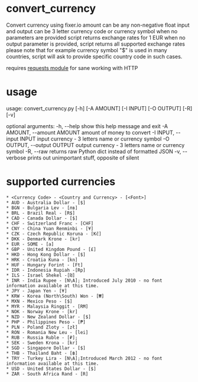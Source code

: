 # convert_currency
Convert currency using fixer.io amount can be any non-negative float input and
output can be 3 letter currency code or currency symbol when no parameters are
provided script returns exchange rates for 1 EUR when no output parameter is
provided, script returns all supported exchange rates please note that for
example currency symbol "$" is used in many countries, script will ask to
provide specific country code in such cases.

requires [requests module](http://docs.python-requests.org/en/master/) for sane working with HTTP

# usage
usage: convert_currency.py [-h] [-A AMOUNT] [-I INPUT] [-O OUTPUT] [-R] [-v]

optional arguments:
  -h, --help            show this help message and exit
  -A AMOUNT, --amount AMOUNT
                        amount of money to convert
  -I INPUT, --input INPUT
                        input currency - 3 letters name or currency symbol
  -O OUTPUT, --output OUTPUT
                        output currency - 3 letters name or currency symbol
  -R, --raw             returns raw Python dict instead of formatted JSON
  -v, --verbose         prints out unimportant stuff, opposite of silent


# supported currencies
	* <Currency Code> - <Country and Currency> - [<Font>]
	* AUD - Australia Dollar - [$]
	* BGN - Bulgaria Lev - [лв]
	* BRL - Brazil Real - [R$]
	* CAD - Canada Dollar - [$]
	* CHF - Switzerland Franc - [CHF]
	* CNY - China Yuan Renminbi - [¥]
	* CZK - Czech Republic Koruna - [Kč]
	* DKK - Denmark Krone - [kr]
	* EUR - SOME - [a]
	* GBP - United Kingdom Pound - [£]
	* HKD - Hong Kong Dollar - [$]
	* HRK - Croatia Kuna - [kn]
	* HUF - Hungary Forint - [Ft]
	* IDR - Indonesia Rupiah -[Rp]
	* ILS - Israel Shekel -[₪]
	* INR - India Rupee - [N\A]; Introduced July 2010 - no font information available at this time.
	* JPY - Japan Yen - [¥]
	* KRW - Korea (North\South) Won - [₩]
	* MXN - Mexico Peso - [$]
	* MYR - Malaysia Ringgit - [RM]
	* NOK - Norway Krone - [kr]
	* NZD - New Zealand Dollar - [$]
	* PHP - Philippines Peso - [₱]
	* PLN - Poland Zloty - [zł]
	* RON - Romania New Leu - [lei]
	* RUB - Russia Ruble - [₽];
	* SEK - Sweden Krona - [kr]
	* SGD - Singapore Dollar - [$]
	* THB - Thailand Baht - [฿]
	* TRY - Turkey Lira - [N\A];Introduced March 2012 - no font information available at this time.
	* USD - United States Dollar - [$]
	* ZAR - South Africa Rand - [R]
